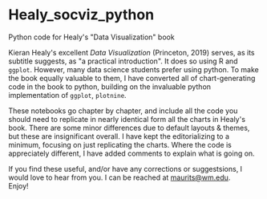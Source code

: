 # Healy_socviz_python
Python code for Healy's "Data Visualization" book

Kieran Healy's excellent _Data Visualization_ (Princeton, 2019) serves, as its subtitle suggests, as "a practical introduction". It does so using R and `ggplot`. However, many data science students prefer using python. To make the book equally valuable to them, I have converted all of chart-generating code in the book to python, building on the invaluable python implementation of `ggplot`, `plotnine`.

These notebooks go chapter by chapter, and include all the code you should need to replicate in nearly identical form all the charts in Healy's book. There are some minor differences due to default layouts & themes, but these are insignificant overall. I have kept the editorializing to a minimum, focusing on just replicating the charts. Where the code is appreciately different, I have added comments to explain what is going on.

If you find these useful, and/or have any corrections or suggestsions, I would love to hear from you. I can be reached at maurits@wm.edu.  
Enjoy!
